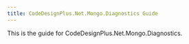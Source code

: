 ```yaml
---
title: CodeDesignPlus.Net.Mongo.Diagnostics Guide
---
```


This is the guide for CodeDesignPlus.Net.Mongo.Diagnostics.
